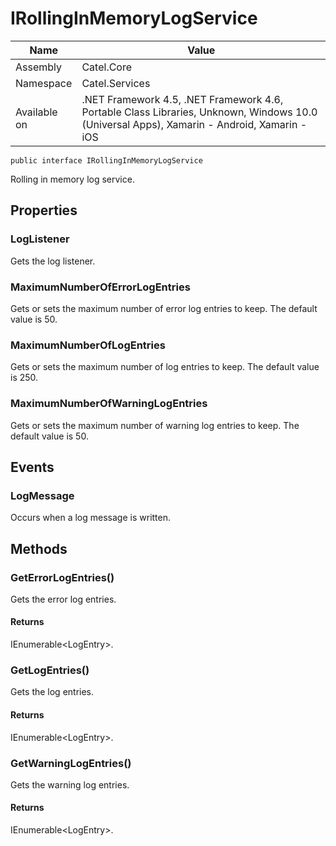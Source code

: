 

# IRollingInMemoryLogService

Name|Value
---|---
Assembly|Catel.Core
Namespace|Catel.Services
Available on|.NET Framework 4.5, .NET Framework 4.6, Portable Class Libraries, Unknown, Windows 10.0 (Universal Apps), Xamarin - Android, Xamarin - iOS

```
public interface IRollingInMemoryLogService
```

Rolling in memory log service.



## Properties

### LogListener

Gets the log listener.



### MaximumNumberOfErrorLogEntries

Gets or sets the maximum number of error log entries to keep. The default value is 50.



### MaximumNumberOfLogEntries

Gets or sets the maximum number of log entries to keep. The default value is 250.



### MaximumNumberOfWarningLogEntries

Gets or sets the maximum number of warning log entries to keep. The default value is 50.



## Events

### LogMessage

Occurs when a log message is written.



## Methods

### GetErrorLogEntries()

Gets the error log entries.

#### Returns

IEnumerable&lt;LogEntry&gt;.



### GetLogEntries()

Gets the log entries.

#### Returns

IEnumerable&lt;LogEntry&gt;.



### GetWarningLogEntries()

Gets the warning log entries.

#### Returns

IEnumerable&lt;LogEntry&gt;.



